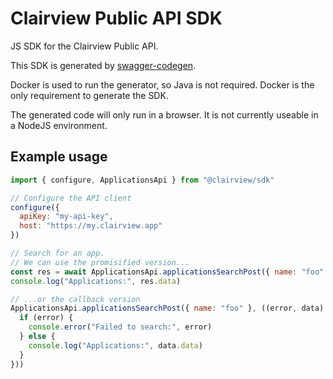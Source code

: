 # Clairview Public API SDK
JS SDK for the Clairview Public API.

This SDK is generated by [swagger-codegen](https://github.com/swagger-api/swagger-codegen).

Docker is used to run the generator, so Java is not required. Docker is the only requirement to generate the SDK.

The generated code will only run in a browser. It is not currently useable in a NodeJS environment.

## Example usage
```js
import { configure, ApplicationsApi } from "@clairview/sdk"

// Configure the API client
configure({
  apiKey: "my-api-key",
  host: "https://my.clairview.app"
})

// Search for an app.
// We can use the promisified version...
const res = await ApplicationsApi.applicationsSearchPost({ name: "foo" })
console.log("Applications:", res.data)

// ...or the callback version
ApplicationsApi.applicationsSearchPost({ name: "foo" }, ((error, data) => {
  if (error) {
    console.error("Failed to search:", error)
  } else {
    console.log("Applications:", data.data)
  }
}))
```